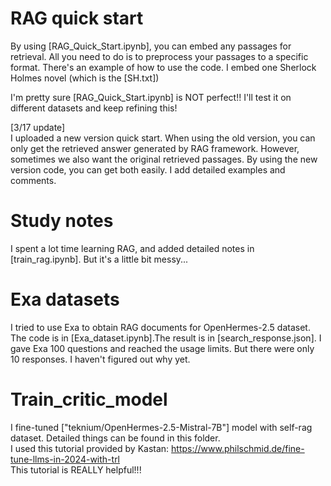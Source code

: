 # RAG quick start
By using [RAG_Quick_Start.ipynb], you can embed any passages for retrieval. All you need to do is to preprocess your passages to a specific format. There's an example of how to use the code. I embed one Sherlock Holmes novel (which is the [SH.txt])

I'm pretty sure [RAG_Quick_Start.ipynb] is NOT perfect!! I'll test it on different datasets and keep refining this!

[3/17 update]\
I uploaded a new version quick start. When using the old version, you can only get the retrieved answer generated by RAG framework. However, sometimes we also want the original retrieved passages. By using the new version code, you can get both easily. I add detailed examples and comments.

# Study notes
I spent a lot time learning RAG, and added detailed notes in [train_rag.ipynb]. But it's a little bit messy...

# Exa datasets
I tried to use Exa to obtain RAG documents for OpenHermes-2.5 dataset. The code is in [Exa_dataset.ipynb].The result is in [search_response.json]. I gave Exa 100 questions and reached the usage limits. But there were only 10 responses. I haven't figured out why yet.

# Train_critic_model
I fine-tuned ["teknium/OpenHermes-2.5-Mistral-7B"] model with self-rag dataset. Detailed things can be found in this folder.\
I used this tutorial provided by Kastan: https://www.philschmid.de/fine-tune-llms-in-2024-with-trl \
This tutorial is REALLY helpful!!!
